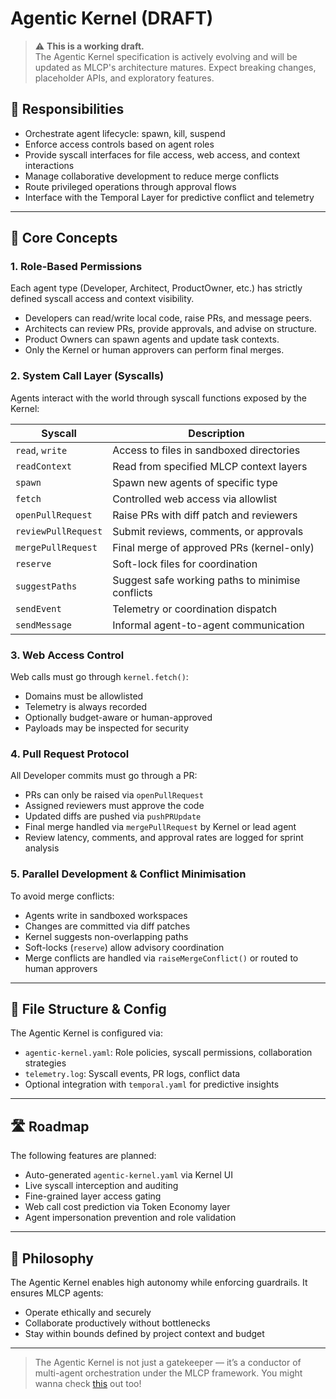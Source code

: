 # Agentic Kernel (DRAFT)

> ⚠️ **This is a working draft.**  
> The Agentic Kernel specification is actively evolving and will be updated as MLCP's architecture matures. Expect breaking changes, placeholder APIs, and exploratory features.

## 🔧 Responsibilities

- Orchestrate agent lifecycle: spawn, kill, suspend
- Enforce access controls based on agent roles
- Provide syscall interfaces for file access, web access, and context interactions
- Manage collaborative development to reduce merge conflicts
- Route privileged operations through approval flows
- Interface with the Temporal Layer for predictive conflict and telemetry

---

## 🧬 Core Concepts

### 1. Role-Based Permissions

Each agent type (Developer, Architect, ProductOwner, etc.) has strictly defined syscall access and context visibility.

- Developers can read/write local code, raise PRs, and message peers.
- Architects can review PRs, provide approvals, and advise on structure.
- Product Owners can spawn agents and update task contexts.
- Only the Kernel or human approvers can perform final merges.

### 2. System Call Layer (Syscalls)

Agents interact with the world through syscall functions exposed by the Kernel:

| Syscall            | Description                                 |
|--------------------|---------------------------------------------|
| `read`, `write`    | Access to files in sandboxed directories    |
| `readContext`      | Read from specified MLCP context layers     |
| `spawn`            | Spawn new agents of specific type           |
| `fetch`            | Controlled web access via allowlist         |
| `openPullRequest`  | Raise PRs with diff patch and reviewers     |
| `reviewPullRequest`| Submit reviews, comments, or approvals      |
| `mergePullRequest` | Final merge of approved PRs (kernel-only)   |
| `reserve`          | Soft-lock files for coordination            |
| `suggestPaths`     | Suggest safe working paths to minimise conflicts |
| `sendEvent`        | Telemetry or coordination dispatch          |
| `sendMessage`      | Informal agent-to-agent communication       |

### 3. Web Access Control

Web calls must go through `kernel.fetch()`:
- Domains must be allowlisted
- Telemetry is always recorded
- Optionally budget-aware or human-approved
- Payloads may be inspected for security

### 4. Pull Request Protocol

All Developer commits must go through a PR:
- PRs can only be raised via `openPullRequest`
- Assigned reviewers must approve the code
- Updated diffs are pushed via `pushPRUpdate`
- Final merge handled via `mergePullRequest` by Kernel or lead agent
- Review latency, comments, and approval rates are logged for sprint analysis

### 5. Parallel Development & Conflict Minimisation

To avoid merge conflicts:
- Agents write in sandboxed workspaces
- Changes are committed via diff patches
- Kernel suggests non-overlapping paths
- Soft-locks (`reserve`) allow advisory coordination
- Merge conflicts are handled via `raiseMergeConflict()` or routed to human approvers

---

## 🧩 File Structure & Config

The Agentic Kernel is configured via:

- `agentic-kernel.yaml`: Role policies, syscall permissions, collaboration strategies
- `telemetry.log`: Syscall events, PR logs, conflict data
- Optional integration with `temporal.yaml` for predictive insights

---

## 🛣 Roadmap

The following features are planned:
- Auto-generated `agentic-kernel.yaml` via Kernel UI
- Live syscall interception and auditing
- Fine-grained layer access gating
- Web call cost prediction via Token Economy layer
- Agent impersonation prevention and role validation

---

## 🔐 Philosophy

The Agentic Kernel enables high autonomy while enforcing guardrails. It ensures MLCP agents:
- Operate ethically and securely
- Collaborate productively without bottlenecks
- Stay within bounds defined by project context and budget

---

> The Agentic Kernel is not just a gatekeeper — it’s a conductor of multi-agent orchestration under the MLCP framework.
You might wanna check [this](../config/agentic_kernel.yaml) out too!

